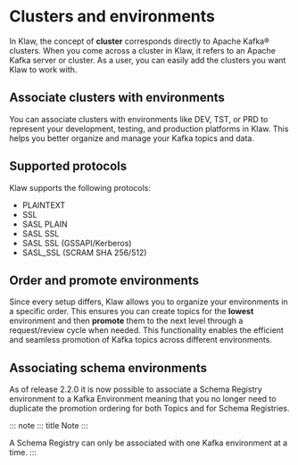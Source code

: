 # Clusters and environments

In Klaw, the concept of **cluster** corresponds directly to Apache
Kafka® clusters. When you come across a cluster in Klaw, it refers to an
Apache Kafka server or cluster. As a user, you can easily add the
clusters you want Klaw to work with.

## Associate clusters with environments

You can associate clusters with environments like DEV, TST, or PRD to
represent your development, testing, and production platforms in Klaw.
This helps you better organize and manage your Kafka topics and data.

## Supported protocols

Klaw supports the following protocols:

-   PLAINTEXT
-   SSL
-   SASL PLAIN
-   SASL SSL
-   SASL SSL (GSSAPI/Kerberos)
-   SASL_SSL (SCRAM SHA 256/512)

## Order and promote environments

Since every setup differs, Klaw allows you to organize your environments
in a specific order. This ensures you can create topics for the
**lowest** environment and then **promote** them to the next level
through a request/review cycle when needed. This functionality enables
the efficient and seamless promotion of Kafka topics across different
environments.

## Associating schema environments

As of release 2.2.0 it is now possible to associate a Schema Registry
environment to a Kafka Environment meaning that you no longer need to
duplicate the promotion ordering for both Topics and for Schema
Registries.

::: note
::: title
Note
:::

A Schema Registry can only be associated with one Kafka environment at a
time.
:::
